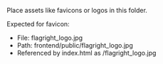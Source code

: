 Place assets like favicons or logos in this folder.

Expected for favicon:

- File: flagright_logo.jpg
- Path: frontend/public/flagright_logo.jpg
- Referenced by index.html as /flagright_logo.jpg
